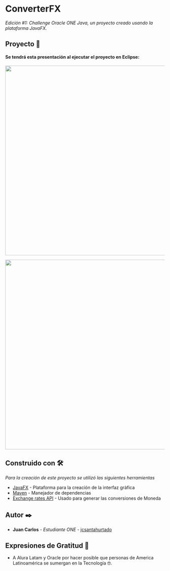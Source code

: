 # ConverterFX
_Edición #1: Challenge Oracle ONE Java, un proyecto creado usando la plataforma JavaFX._ 


## Proyecto 🚀

#### Se tendrá esta presentación al ejecutar el proyecto en Eclipse:

<p><img width="600" src="https://user-images.githubusercontent.com/60399697/176170904-86008cc1-3bf6-4fec-b272-f72827b2a574.png"></p>

<p><img width="600" src="https://user-images.githubusercontent.com/60399697/176171272-6a10fab8-8fc7-43a6-99d4-3ca5fd8a310a.png"></p>

## Construido con 🛠️

_Para la creación de este proyecto se utilizó las siguientes herramientas_

* [JavaFX](https://openjfx.io/openjfx-docs/) - Plataforma para la creación de la interfaz gràfica
* [Maven](https://maven.apache.org/) - Manejador de dependencias
* [Exchange rates API]() - Usado para generar las conversiones de Moneda


## Autor ✒️

* **Juan Carlos** - *Estudiante ONE* - [jcsantahurtado](https://github.com/jcsantahurtado)


## Expresiones de Gratitud 🎁

* A Alura Latam y Oracle por hacer posible que personas de America Latinoamérica se sumergan en la Tecnología 🤓.
